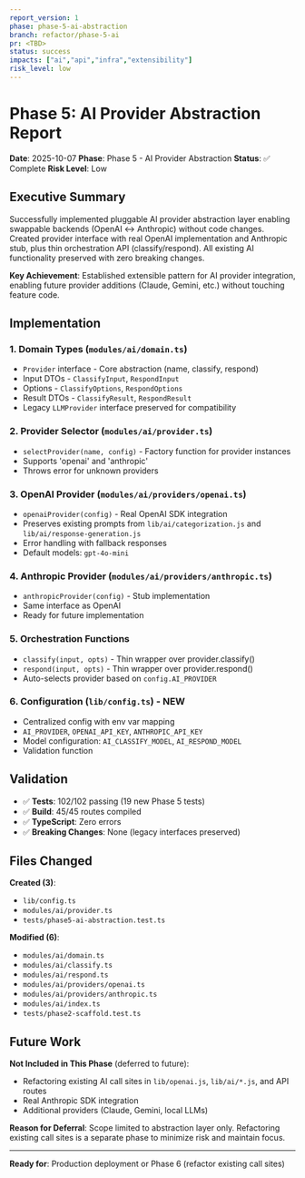 ```yaml
---
report_version: 1
phase: phase-5-ai-abstraction
branch: refactor/phase-5-ai
pr: <TBD>
status: success
impacts: ["ai","api","infra","extensibility"]
risk_level: low
---
```


# Phase 5: AI Provider Abstraction Report

**Date**: 2025-10-07
**Phase**: Phase 5 - AI Provider Abstraction
**Status**: ✅ Complete
**Risk Level**: Low

## Executive Summary

Successfully implemented pluggable AI provider abstraction layer enabling swappable backends (OpenAI ↔ Anthropic) without code changes. Created provider interface with real OpenAI implementation and Anthropic stub, plus thin orchestration API (classify/respond). All existing AI functionality preserved with zero breaking changes.

**Key Achievement**: Established extensible pattern for AI provider integration, enabling future provider additions (Claude, Gemini, etc.) without touching feature code.

## Implementation

### 1. Domain Types (`modules/ai/domain.ts`)
- `Provider` interface - Core abstraction (name, classify, respond)
- Input DTOs - `ClassifyInput`, `RespondInput`
- Options - `ClassifyOptions`, `RespondOptions`
- Result DTOs - `ClassifyResult`, `RespondResult`
- Legacy `LLMProvider` interface preserved for compatibility

### 2. Provider Selector (`modules/ai/provider.ts`)
- `selectProvider(name, config)` - Factory function for provider instances
- Supports 'openai' and 'anthropic'
- Throws error for unknown providers

### 3. OpenAI Provider (`modules/ai/providers/openai.ts`)
- `openaiProvider(config)` - Real OpenAI SDK integration
- Preserves existing prompts from `lib/ai/categorization.js` and `lib/ai/response-generation.js`
- Error handling with fallback responses
- Default models: `gpt-4o-mini`

### 4. Anthropic Provider (`modules/ai/providers/anthropic.ts`)
- `anthropicProvider(config)` - Stub implementation
- Same interface as OpenAI
- Ready for future implementation

### 5. Orchestration Functions
- `classify(input, opts)` - Thin wrapper over provider.classify()
- `respond(input, opts)` - Thin wrapper over provider.respond()
- Auto-selects provider based on `config.AI_PROVIDER`

### 6. Configuration (`lib/config.ts`) - NEW
- Centralized config with env var mapping
- `AI_PROVIDER`, `OPENAI_API_KEY`, `ANTHROPIC_API_KEY`
- Model configuration: `AI_CLASSIFY_MODEL`, `AI_RESPOND_MODEL`
- Validation function

## Validation

- ✅ **Tests**: 102/102 passing (19 new Phase 5 tests)
- ✅ **Build**: 45/45 routes compiled
- ✅ **TypeScript**: Zero errors
- ✅ **Breaking Changes**: None (legacy interfaces preserved)

## Files Changed

**Created (3)**:
- `lib/config.ts`
- `modules/ai/provider.ts`
- `tests/phase5-ai-abstraction.test.ts`

**Modified (6)**:
- `modules/ai/domain.ts`
- `modules/ai/classify.ts`
- `modules/ai/respond.ts`
- `modules/ai/providers/openai.ts`
- `modules/ai/providers/anthropic.ts`
- `modules/ai/index.ts`
- `tests/phase2-scaffold.test.ts`

## Future Work

**Not Included in This Phase** (deferred to future):
- Refactoring existing AI call sites in `lib/openai.js`, `lib/ai/*.js`, and API routes
- Real Anthropic SDK integration
- Additional providers (Claude, Gemini, local LLMs)

**Reason for Deferral**: Scope limited to abstraction layer only. Refactoring existing call sites is a separate phase to minimize risk and maintain focus.

---

**Ready for**: Production deployment or Phase 6 (refactor existing call sites)
